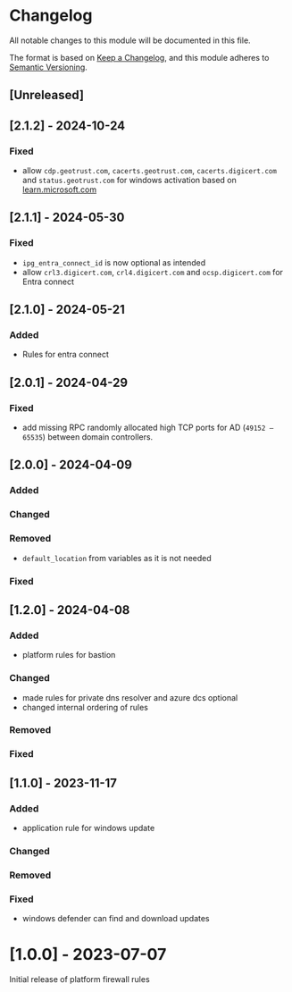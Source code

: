 # Changelog

All notable changes to this module will be documented in this file.

The format is based on [Keep a Changelog](https://keepachangelog.com/en/1.1.0/),
and this module adheres to [Semantic Versioning](https://semver.org/spec/v2.0.0.html).

## [Unreleased]

## [2.1.2] - 2024-10-24

### Fixed
- allow `cdp.geotrust.com`, `cacerts.geotrust.com`, `cacerts.digicert.com` and `status.geotrust.com` for windows activation based on [learn.microsoft.com](https://learn.microsoft.com/en-us/azure/security/fundamentals/azure-ca-details?tabs=root-and-subordinate-cas-list#public-key-encryption-and-signature-algorithms)

## [2.1.1] - 2024-05-30

### Fixed

- `ipg_entra_connect_id` is now optional as intended
- allow `crl3.digicert.com`, `crl4.digicert.com` and `ocsp.digicert.com` for Entra connect

## [2.1.0] - 2024-05-21

### Added
- Rules for entra connect

## [2.0.1] - 2024-04-29

### Fixed
- add missing RPC randomly allocated high TCP ports for AD (`49152 – 65535`) between domain controllers.

## [2.0.0] - 2024-04-09

### Added

### Changed

### Removed
- `default_location` from variables as it is not needed

### Fixed

## [1.2.0] - 2024-04-08

### Added
- platform rules for bastion

### Changed
- made rules for private dns resolver and azure dcs optional
- changed internal ordering of rules

### Removed

### Fixed


## [1.1.0] - 2023-11-17

### Added

- application rule for windows update

### Changed

### Removed

### Fixed

- windows defender can find and download updates

# [1.0.0] - 2023-07-07

Initial release of platform firewall rules
